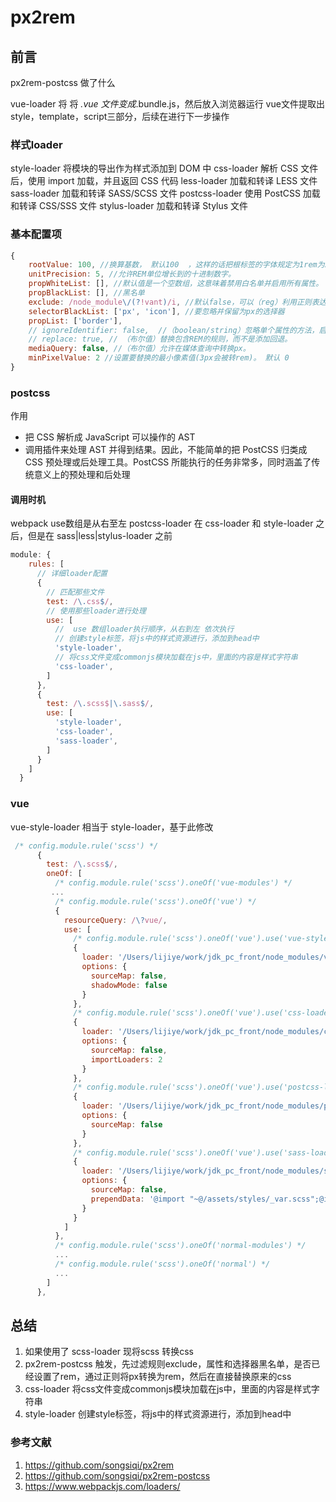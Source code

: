 # px2rem

## 前言

px2rem-postcss 做了什么

vue-loader 将
将 *.vue 文件变成*.bundle.js，然后放入浏览器运行
 vue文件提取出style，template，script三部分，后续在进行下一步操作

### 样式loader

style-loader 将模块的导出作为样式添加到 DOM 中
css-loader 解析 CSS 文件后，使用 import 加载，并且返回 CSS 代码
less-loader 加载和转译 LESS 文件
sass-loader 加载和转译 SASS/SCSS 文件
postcss-loader 使用 PostCSS 加载和转译 CSS/SSS 文件
stylus-loader 加载和转译 Stylus 文件

### 基本配置项

```js
{
    rootValue: 100, //换算基数， 默认100  ，这样的话把根标签的字体规定为1rem为50px,这样就可以从设计稿上量出多少个px直接在代码中写多上px了。
    unitPrecision: 5, //允许REM单位增长到的十进制数字。
    propWhiteList: [], //默认值是一个空数组，这意味着禁用白名单并启用所有属性。
    propBlackList: [], //黑名单
    exclude: /node_module\/(?!vant)/i, //默认false，可以（reg）利用正则表达式排除某些文件夹的方法，例如/(node_module)\/如果想把前端UI框架内的px也转换成rem，请把此属性设为默认值
    selectorBlackList: ['px', 'icon'], //要忽略并保留为px的选择器
    propList: ['border'],
    // ignoreIdentifier: false,  //（boolean/string）忽略单个属性的方法，启用ignoreidentifier后，replace将自动设置为true。
    // replace: true, // （布尔值）替换包含REM的规则，而不是添加回退。
    mediaQuery: false, //（布尔值）允许在媒体查询中转换px。
    minPixelValue: 2 //设置要替换的最小像素值(3px会被转rem)。 默认 0
}
```

### postcss

作用

- 把 CSS 解析成 JavaScript 可以操作的 AST
- 调用插件来处理 AST 并得到结果。因此，不能简单的把 PostCSS 归类成 CSS 预处理或后处理工具。PostCSS 所能执行的任务非常多，同时涵盖了传统意义上的预处理和后处理

#### 调用时机

webpack use数组是从右至左
postcss-loader 在 css-loader 和 style-loader 之后，但是在 sass|less|stylus-loader 之前

```js
module: {
    rules: [
      // 详细loader配置
      {
        // 匹配那些文件
        test: /\.css$/,
        // 使用那些loader进行处理
        use: [
          //  use 数组loader执行顺序，从右到左 依次执行
          // 创建style标签，将js中的样式资源进行，添加到head中
          'style-loader',
          // 将css文件变成commonjs模块加载在js中，里面的内容是样式字符串
          'css-loader',
        ]
      },
      {
        test: /\.scss$|\.sass$/,
        use: [
          'style-loader',
          'css-loader',
          'sass-loader',
        ]
      }
    ]
  }
```

### vue

vue-style-loader 相当于 style-loader，基于此修改

```js
 /* config.module.rule('scss') */
      {
        test: /\.scss$/,
        oneOf: [
          /* config.module.rule('scss').oneOf('vue-modules') */
         ...
          /* config.module.rule('scss').oneOf('vue') */
          {
            resourceQuery: /\?vue/,
            use: [
              /* config.module.rule('scss').oneOf('vue').use('vue-style-loader') */
              {
                loader: '/Users/lijiye/work/jdk_pc_front/node_modules/vue-style-loader/index.js',
                options: {
                  sourceMap: false,
                  shadowMode: false
                }
              },
              /* config.module.rule('scss').oneOf('vue').use('css-loader') */
              {
                loader: '/Users/lijiye/work/jdk_pc_front/node_modules/css-loader/dist/cjs.js',
                options: {
                  sourceMap: false,
                  importLoaders: 2
                }
              },
              /* config.module.rule('scss').oneOf('vue').use('postcss-loader') */
              {
                loader: '/Users/lijiye/work/jdk_pc_front/node_modules/postcss-loader/src/index.js',
                options: {
                  sourceMap: false
                }
              },
              /* config.module.rule('scss').oneOf('vue').use('sass-loader') */
              {
                loader: '/Users/lijiye/work/jdk_pc_front/node_modules/sass-loader/dist/cjs.js',
                options: {
                  sourceMap: false,
                  prependData: '@import "~@/assets/styles/_var.scss";@import "~@/assets/styles/mixin.scss";'
                }
              }
            ]
          },
          /* config.module.rule('scss').oneOf('normal-modules') */
          ...
          /* config.module.rule('scss').oneOf('normal') */
          ...
        ]
      },
```

## 总结

1. 如果使用了 scss-loader 现将scss 转换css
2. px2rem-postcss 触发，先过滤规则exclude，属性和选择器黑名单，是否已经设置了rem，通过正则将px转换为rem，然后在直接替换原来的css
3. css-loader 将css文件变成commonjs模块加载在js中，里面的内容是样式字符串
4. style-loader 创建style标签，将js中的样式资源进行，添加到head中

### 参考文献

1. <https://github.com/songsiqi/px2rem>
2. <https://github.com/songsiqi/px2rem-postcss>
3. <https://www.webpackjs.com/loaders/>
